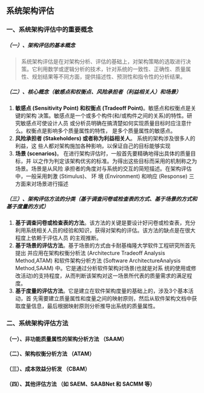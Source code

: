 ## 系统架构评估

### 一、系统架构评估中的重要概念

##### （一）、架构评估的基本概念

> 系统架构评估是在对架构分析、评估的基础上，对架构策略的选取进行决策。它利用数学或逻辑分析的技术，针对系统的一致性、正确性、质量属性、规划结果等不同方面，提供描述性、预测性和指令性的分析结果。

##### （二）、核心概念（敏感点和权衡点、风险承担者（利益相关人）和场景）

1. **敏感点 (Sensitivity Point) 和权衡点 (Tradeoff Point)**。敏感点和权衡点是关键的架构 决策。敏感点是一个或多个构件(和/或构件之间的关系)的特性。研究敏感点可使设计人员 或分析员明确在搞清楚如何实现质量目标时应注意什么。权衡点是影响多个质量属性的特性， 是多个质量属性的敏感点。
2. **风险承担者 (Stakeholders) 或者称为利益相关人**。 系统的架构涉及很多人的利益，这 些人都对架构施加各种影响，以保证自己的目标能够实现
3. **场景 (scenarios)**。 在进行架构评估时，一般首先要精确地得出具体的质量目标，并 以之作为判定该架构优劣的标准。为得出这些目标而采用的机制称之为场景。场景是从风险 承担者的角度对与系统的交互的简短描述。在架构评估中，一般采用刺激 (Stimulus)、 环 境 (Environment) 和响应 (Response) 三方面来对场景进行描述

##### （三）、架构评估方法的分类（基于调查问卷或检查表的方式、基于场景的方式和基于度量的方式）

1. **基于调查问卷或检查表的方法**。该方法的关键是要设计好问卷或检查表，充分利用系统相关人员的经验和知识，获得对架构的评估。该方法的缺点是在很大程度上依赖于评估人员 的主观推断。
2. **基于场景的评估方法**。基于场景的方式由卡耐基梅隆大学软件工程研究所首先提出 并应用在架构权衡分析法 (Architecture Tradeoff Analysis Method,ATAM) 和软件架构分析方法 (Software ArchitectureAnalysis Method,SAAM) 中。它是通过分析软件架构对场景(也就是对系 统的使用或修改活动)的支持程度，从而判断该架构对这一场景所代表的质量需求的满足程度。
3. **基于度量的评估方法**。它是建立在软件架构度量的基础上的，涉及3个基本活动，首 先需要建立质量属性和度量之间的映射原则，然后从软件架构文档中获取度量信息，最后根据映射原则分析推导出系统的质量属性。

### 二、系统架构评估方法

#### （一）、非功能质量属性的架构分析方法 **（SAAM）**



#### （二）、架构权衡分析方法 **（ATAM）**



#### （三）、成本效益分析发 **（CBAM）**



#### （四）、其他评估方法 （如 SAEM、SAABNet 和 SACMM 等）

